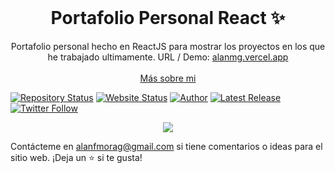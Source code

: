 <!-- PROJECT LOGO -->
<br />
<p align="center">
  <h1 align="center">Portafolio Personal React ✨</h1>

  <p align="center">
    Portafolio personal hecho en ReactJS para mostrar los proyectos en los que he trabajado ultimamente. URL / Demo: 
    <a href="https://alanmg.vercel.app/">alanmg.vercel.app</a>
    <br />
    <br />
    <a href="https://alanmg.vercel.app/">Más sobre mi</a>
  </p>
</p>

[![Repository Status](https://img.shields.io/badge/Repository%20Status-Maintained-dark%20green.svg?style=for-the-badge)](https://github.com/alanmgg/Portafolio-React)
[![Website Status](https://img.shields.io/badge/Website%20Status-Online-green?style=for-the-badge)](https://alanmg.vercel.app/)
[![Author](https://img.shields.io/badge/Author-Alan%20Francisco%20Mora%20G-blue.svg?style=for-the-badge)](https://github.com/alanmgg)
[![Latest Release](https://img.shields.io/badge/Latest%20Release-21%20Jun%202022-yellow.svg?style=for-the-badge)](https://github.com/alanmgg/Mini-Portafolio/commits/master)
[![Twitter Follow](https://img.shields.io/twitter/follow/alanmgggg?color=ffcc66&logo=twitter&logoColor=ffffff&style=for-the-badge)](https://twitter.com/alanmgggg)

<p align="center">
  <kbd>
    <img src="portafolio-react.gif"></img>
  </kbd>
</p>

Contácteme en alanfmorag@gmail.com si tiene comentarios o ideas para el sitio web. ¡Deja un ⭐ si te gusta!
